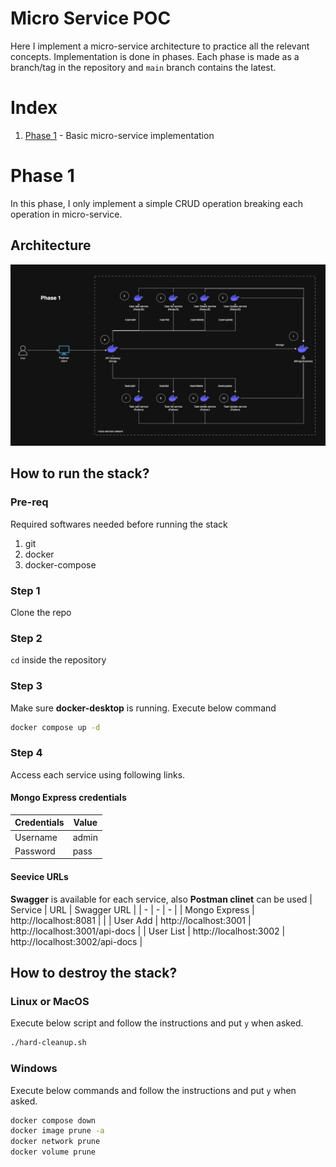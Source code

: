 # Micro Service POC
Here I implement a micro-service architecture to practice all the relevant concepts. Implementation is done in phases. Each phase is made as a branch/tag in the repository and `main` branch contains the latest.

# Index
1. [Phase 1](https://github.com/Utshab500/micro-service-poc/tree/phase-1) - Basic micro-service implementation

# Phase 1
In this phase, I only implement a simple CRUD operation breaking each operation in micro-service.

## Architecture
![alt text](image-1.png)

## How to run the stack?

### Pre-req
Required softwares needed before running the stack
1. git
2. docker
3. docker-compose

### Step 1
Clone the repo

### Step 2
`cd` inside the repository

### Step 3
Make sure <b>docker-desktop</b> is running. Execute below command
```bash
docker compose up -d
```

### Step 4
Access each service using following links.

#### Mongo Express credentials
| Credentials | Value |
| - | - |
| Username | admin |
| Password | pass |

#### Seevice URLs
<b>Swagger</b> is available for each service, also <b>Postman clinet</b> can be used 
| Service | URL | Swagger URL |
| - | - | - |
| Mongo Express | http://localhost:8081 | |
| User Add | http://localhost:3001 | http://localhost:3001/api-docs |
| User List | http://localhost:3002 | http://localhost:3002/api-docs |

## How to destroy the stack?

### Linux or MacOS
Execute below script and follow the instructions and put `y` when asked.
```bash
./hard-cleanup.sh
```

### Windows
Execute below commands and follow the instructions and put `y` when asked.
```bash
docker compose down
docker image prune -a
docker network prune
docker volume prune
```